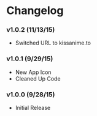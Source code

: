 Changelog
================

### v1.0.2 (11/13/15)

- Switched URL to kissanime.to

### v1.0.1 (9/29/15)

- New App Icon
- Cleaned Up Code

### v1.0.0 (9/28/15)

- Initial Release